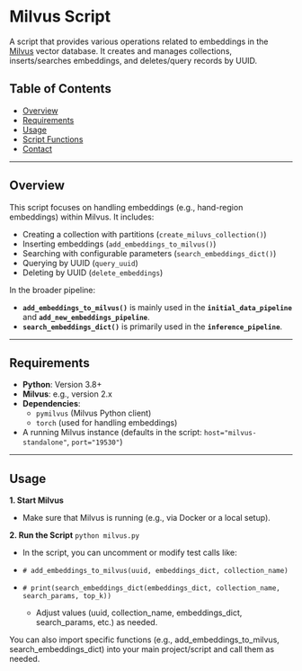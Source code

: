 # Milvus Script

A script that provides various operations related to embeddings in the [Milvus](https://milvus.io/) vector database. It creates and manages collections, inserts/searches embeddings, and deletes/query records by UUID.

## Table of Contents

- [Overview](#overview)
- [Requirements](#requirements)
- [Usage](#usage)
- [Script Functions](#script-functions)
- [Contact](#contact)

---

## Overview

This script focuses on handling embeddings (e.g., hand-region embeddings) within Milvus. It includes:

- Creating a collection with partitions (`create_miluvs_collection()`)
- Inserting embeddings (`add_embeddings_to_milvus()`)
- Searching with configurable parameters (`search_embeddings_dict()`)
- Querying  by UUID (`query_uuid`)
- Deleting by UUID (`delete_embeddings`)

In the broader pipeline:
- **`add_embeddings_to_milvus()`** is mainly used in the **`initial_data_pipeline`** and **`add_new_embeddings_pipeline`**.  
- **`search_embeddings_dict()`** is primarily used in the **`inference_pipeline`**.

---

## Requirements

- **Python**: Version 3.8+
- **Milvus**: e.g., version 2.x
- **Dependencies**:
  - `pymilvus` (Milvus Python client)
  - `torch` (used for handling embeddings)
- A running Milvus instance (defaults in the script: `host="milvus-standalone"`, `port="19530"`)

---

## Usage
**1. Start Milvus**
- Make sure that Milvus is running (e.g., via Docker or a local setup).

**2. Run the Script**
`python milvus.py`
- In the script, you can uncomment or modify test calls like:

- `# add_embeddings_to_milvus(uuid, embeddings_dict, collection_name)`
- `# print(search_embeddings_dict(embeddings_dict, collection_name, search_params, top_k))`
    - Adjust values (uuid, collection_name, embeddings_dict, search_params, etc.) as needed.

You can also import specific functions (e.g., add_embeddings_to_milvus, search_embeddings_dict) into your main project/script and call them as needed.
